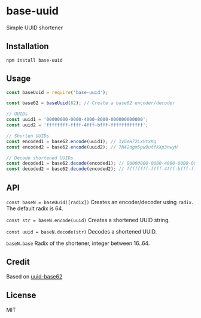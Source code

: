 # base-uuid
Simple UUID shortener

## Installation

```shell
npm install base-uuid
```

## Usage
```js
const baseUuid = require('base-uuid');

const base62 = baseUuid(62); // Create a base62 encoder/decoder

// UUIDs
const uuid1 = '00000000-0000-4000-8000-000000000000';
const uuid2 = 'ffffffff-ffff-4fff-bfff-ffffffffffff';

// Shorten UUIDs
const encoded1 = base62.encode(uuid1); // 1vGeH72LxVtxKg
const encoded2 = base62.encode(uuid2); // 7N42dgm5pw9utfkXp3nwyH

// Decode shortened UUIDs
const decoded1 = base62.decode(encoded1); // 00000000-0000-4000-8000-000000000000
const decoded2 = base62.decode(encoded2); // ffffffff-ffff-4fff-bfff-ffffffffffff
```

## API
`const baseN = baseUuid([radix])`
Creates an encoder/decoder using `radix`. The default radix is 64.

`const str = baseN.encode(uuid)`
Creates a shortened UUID string.

`const uuid = baseN.decode(str)`
Decodes a shortened UUID.

`baseN.base`
Radix of the shortener, integer between 16..64.

## Credit

Based on [uuid-base62](https://github.com/dmarcelino/uuid-base62)

## License
MIT
